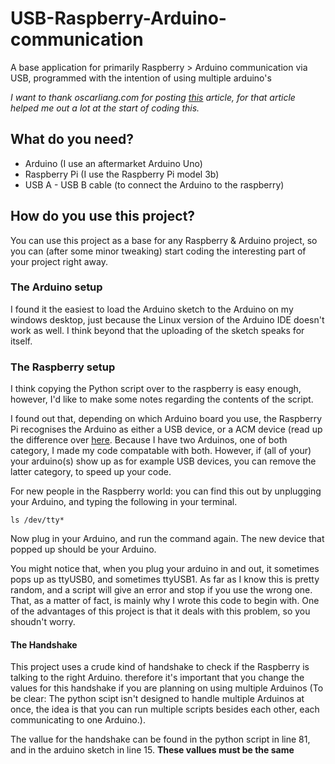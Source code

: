 # USB-Raspberry-Arduino-communication
A base application for primarily Raspberry > Arduino communication via USB, programmed with the intention of using multiple arduino's

*I want to thank oscarliang.com for posting [this](https://oscarliang.com/connect-raspberry-pi-and-arduino-usb-cable/) article, for that article helped me out a lot at the start of coding this.*

## What do you need?
- Arduino (I use an aftermarket Arduino Uno)
- Raspberry Pi (I use the Raspberry Pi model 3b)
- USB A - USB B cable (to connect the Arduino to the raspberry)

## How do you use this project?
You can use this project as a base for any Raspberry & Arduino project, so you can (after some minor tweaking) start coding the interesting part of your project right away.

### The Arduino setup
I found it the easiest to load the Arduino sketch to the Arduino on my windows desktop, just because the Linux version of the Arduino IDE doesn't work as well. I think beyond that the uploading of the sketch speaks for itself.

### The Raspberry setup
I think copying the Python script over to the raspberry is easy enough, however, I'd like to make some notes regarding the contents of the script.

I found out that, depending on which Arduino board you use, the Raspberry Pi recognises the Arduino as either a USB device, or a ACM device (read up the difference over [here](https://www.rfc1149.net/blog/2013/03/05/what-is-the-difference-between-devttyusbx-and-devttyacmx). Because I have two Arduinos, one of both category, I made my code compatable with both. However, if (all of your) your arduino(s) show up as for example USB devices, you can remove the latter category, to speed up your code.

For new people in the Raspberry world: you can find this out by unplugging your Arduino, and typing the following in your terminal.
```
ls /dev/tty*
```
Now plug in your Arduino, and run the command again. The new device that popped up should be your Arduino.

You might notice that, when you plug your arduino in and out, it sometimes pops up as ttyUSB0, and sometimes ttyUSB1. As far as I know this is pretty random, and a script will give an error and stop if you use the wrong one. That, as a matter of fact, is mainly why I wrote this code to begin with. One of the advantages of this project is that it deals with this problem, so you shoudn't worry.

#### The Handshake
This project uses a crude kind of handshake to check if the Raspberry is talking to the right Arduino. therefore it's important that you change the values for this handshake if you are planning on using multiple Arduinos (To be clear: The python scipt isn't designed to handle multiple Arduinos at once, the idea is that you can run multiple scripts besides each other, each communicating to one Arduino.).

The vallue for the handshake can be found in the python script in line 81, and in the arduino sketch in line 15. **These vallues must be the same**
